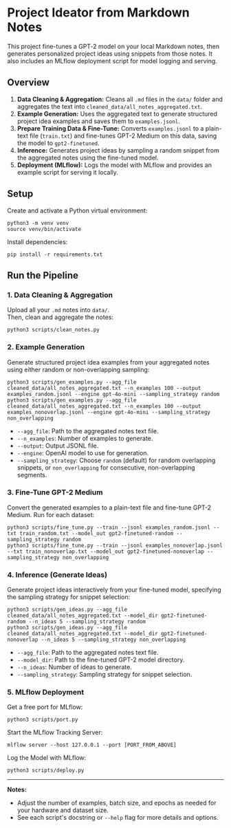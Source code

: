 # Project Ideator from Markdown Notes
This project fine-tunes a GPT‑2 model on your local Markdown notes, then generates personalized project ideas using snippets from those notes. It also includes an MLflow deployment script for model logging and serving.

## Overview
1. **Data Cleaning & Aggregation:** Cleans all `.md` files in the `data/` folder and aggregates the text into `cleaned_data/all_notes_aggregated.txt`.
2. **Example Generation:** Uses the aggregated text to generate structured project idea examples and saves them to `examples.jsonl`.
3. **Prepare Training Data & Fine-Tune:** Converts `examples.jsonl` to a plain-text file (`train.txt`) and fine-tunes GPT-2 Medium on this data, saving the model to `gpt2-finetuned`.
4. **Inference:** Generates project ideas by sampling a random snippet from the aggregated notes using the fine-tuned model.
5. **Deployment (MLflow):** Logs the model with MLflow and provides an example script for serving it locally.

## Setup
Create and activate a Python virtual environment:
```
python3 -m venv venv
source venv/bin/activate
```

Install dependencies:
```
pip install -r requirements.txt
```

## Run the Pipeline

### 1. Data Cleaning & Aggregation
Upload all your `.md` notes into `data/`.  
Then, clean and aggregate the notes:
```
python3 scripts/clean_notes.py
```

### 2. Example Generation
Generate structured project idea examples from your aggregated notes using either random or non-overlapping sampling:
```
python3 scripts/gen_examples.py --agg_file cleaned_data/all_notes_aggregated.txt --n_examples 100 --output examples_random.jsonl --engine gpt-4o-mini --sampling_strategy random
python3 scripts/gen_examples.py --agg_file cleaned_data/all_notes_aggregated.txt --n_examples 100 --output examples_nonoverlap.jsonl --engine gpt-4o-mini --sampling_strategy non_overlapping
```
- `--agg_file`: Path to the aggregated notes text file.
- `--n_examples`: Number of examples to generate.
- `--output`: Output JSONL file.
- `--engine`: OpenAI model to use for generation.
- `--sampling_strategy`: Choose `random` (default) for random overlapping snippets, or `non_overlapping` for consecutive, non-overlapping segments.

### 3. Fine-Tune GPT-2 Medium
Convert the generated examples to a plain-text file and fine-tune GPT-2 Medium. Run for each dataset:
```
python3 scripts/fine_tune.py --train --jsonl examples_random.jsonl --txt train_random.txt --model_out gpt2-finetuned-random --sampling_strategy random
python3 scripts/fine_tune.py --train --jsonl examples_nonoverlap.jsonl --txt train_nonoverlap.txt --model_out gpt2-finetuned-nonoverlap --sampling_strategy non_overlapping
```

### 4. Inference (Generate Ideas)
Generate project ideas interactively from your fine-tuned model, specifying the sampling strategy for snippet selection:
```
python3 scripts/gen_ideas.py --agg_file cleaned_data/all_notes_aggregated.txt --model_dir gpt2-finetuned-random --n_ideas 5 --sampling_strategy random
python3 scripts/gen_ideas.py --agg_file cleaned_data/all_notes_aggregated.txt --model_dir gpt2-finetuned-nonoverlap --n_ideas 5 --sampling_strategy non_overlapping
```
- `--agg_file`: Path to the aggregated notes text file.
- `--model_dir`: Path to the fine-tuned GPT-2 model directory.
- `--n_ideas`: Number of ideas to generate.
- `--sampling_strategy`: Sampling strategy for snippet selection.

### 5. MLflow Deployment
Get a free port for MLflow:
```
python3 scripts/port.py
```

Start the MLflow Tracking Server:
```
mlflow server --host 127.0.0.1 --port [PORT_FROM_ABOVE]
```

Log the Model with MLflow:
```
python3 scripts/deploy.py
```

---

**Notes:**
- Adjust the number of examples, batch size, and epochs as needed for your hardware and dataset size.
- See each script's docstring or `--help` flag for more details and options.